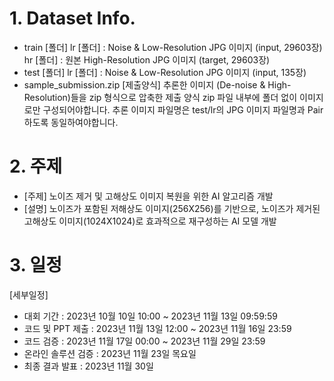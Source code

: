 # 1. Dataset Info.

- train [폴더]
lr [폴더] : Noise & Low-Resolution JPG 이미지 (input, 29603장)
hr [폴더] : 원본 High-Resolution JPG 이미지 (target, 29603장)
- test [폴더]
lr [폴더] : Noise & Low-Resolution JPG 이미지 (input, 135장)
- sample_submission.zip [제출양식]
추론한 이미지 (De-noise & High-Resolution)들을 zip 형식으로 압축한 제출 양식
zip 파일 내부에 폴더 없이 이미지로만 구성되어야합니다.
추론 이미지 파일명은 test/lr의 JPG 이미지 파일명과 Pair하도록 동일하여야합니다.

# 2. 주제
- [주제] 노이즈 제거 및 고해상도 이미지 복원을 위한 AI 알고리즘 개발
- [설명] 노이즈가 포함된 저해상도 이미지(256X256)를 기반으로, 노이즈가 제거된 고해상도 이미지(1024X1024)로 효과적으로 재구성하는 AI 모델 개발


# 3. 일정
[세부일정]
- 대회 기간 : 2023년 10월 10일 10:00 ~ 2023년 11월 13일 09:59:59
- 코드 및 PPT 제출 : 2023년 11월 13일 12:00 ~ 2023년 11월 16일 23:59
- 코드 검증 : 2023년 11월 17일 00:00 ~ 2023년 11월 29일 23:59
- 온라인 솔루션 검증 : 2023년 11월 23일 목요일
- 최종 결과 발표 : 2023년 11월 30일